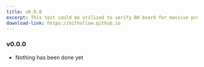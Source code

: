 ```yaml
---
title: v0.0.0
excerpt: This test could be utilized to verify BH board for massive production
download-link: https://bithollow.github.io
---
```


### v0.0.0
- Nothing has been done yet
